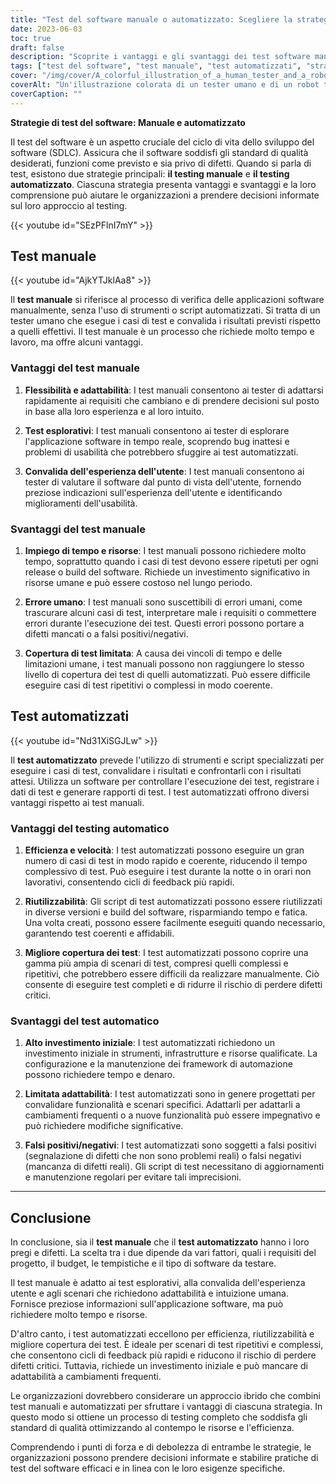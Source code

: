 ```yaml
---
title: "Test del software manuale o automatizzato: Scegliere la strategia giusta"
date: 2023-06-03
toc: true
draft: false
description: "Scoprite i vantaggi e gli svantaggi dei test software manuali e automatizzati per prendere una decisione consapevole per la vostra organizzazione."
tags: ["test del software", "test manuale", "test automatizzati", "strategie di test", "sviluppo software", "garanzia di qualità", "casi di test", "copertura del test", "test esplorativi", "esperienza dell'utente", "efficienza", "riutilizzabilità", "adattabilità", "errore umano", "falsi positivi", "false negatives", "automazione dei test", "test ibridi", "ottimizzazione delle risorse", "pratiche di test del software", "Scegliere la giusta strategia di test del software", "vantaggi del test manuale", "svantaggi dei test automatizzati", "combinare test manuali e automatizzati", "ottimizzazione del processo di test del software"]
cover: "/img/cover/A_colorful_illustration_of_a_human_tester_and_a_robot_tester.png"
coverAlt: "Un'illustrazione colorata di un tester umano e di un robot tester che lavorano insieme per testare le applicazioni software."
coverCaption: ""
---
```


**Strategie di test del software: Manuale e automatizzato**

Il test del software è un aspetto cruciale del ciclo di vita dello sviluppo del software (SDLC). Assicura che il software soddisfi gli standard di qualità desiderati, funzioni come previsto e sia privo di difetti. Quando si parla di test, esistono due strategie principali: **il testing manuale** e **il testing automatizzato**. Ciascuna strategia presenta vantaggi e svantaggi e la loro comprensione può aiutare le organizzazioni a prendere decisioni informate sul loro approccio al testing.

{{< youtube id="SEzPFlnI7mY" >}}

## Test manuale

{{< youtube id="AjkYTJklAa8" >}}

Il **test manuale** si riferisce al processo di verifica delle applicazioni software manualmente, senza l'uso di strumenti o script automatizzati. Si tratta di un tester umano che esegue i casi di test e convalida i risultati previsti rispetto a quelli effettivi. Il test manuale è un processo che richiede molto tempo e lavoro, ma offre alcuni vantaggi.

### Vantaggi del test manuale

1. **Flessibilità e adattabilità**: I test manuali consentono ai tester di adattarsi rapidamente ai requisiti che cambiano e di prendere decisioni sul posto in base alla loro esperienza e al loro intuito.

2. **Test esplorativi**: I test manuali consentono ai tester di esplorare l'applicazione software in tempo reale, scoprendo bug inattesi e problemi di usabilità che potrebbero sfuggire ai test automatizzati.

3. **Convalida dell'esperienza dell'utente**: I test manuali consentono ai tester di valutare il software dal punto di vista dell'utente, fornendo preziose indicazioni sull'esperienza dell'utente e identificando miglioramenti dell'usabilità.

### Svantaggi del test manuale

1. **Impiego di tempo e risorse**: I test manuali possono richiedere molto tempo, soprattutto quando i casi di test devono essere ripetuti per ogni release o build del software. Richiede un investimento significativo in risorse umane e può essere costoso nel lungo periodo.

2. **Errore umano**: I test manuali sono suscettibili di errori umani, come trascurare alcuni casi di test, interpretare male i requisiti o commettere errori durante l'esecuzione dei test. Questi errori possono portare a difetti mancati o a falsi positivi/negativi.

3. **Copertura di test limitata**: A causa dei vincoli di tempo e delle limitazioni umane, i test manuali possono non raggiungere lo stesso livello di copertura dei test di quelli automatizzati. Può essere difficile eseguire casi di test ripetitivi o complessi in modo coerente.

## Test automatizzati

{{< youtube id="Nd31XiSGJLw" >}}

Il **test automatizzato** prevede l'utilizzo di strumenti e script specializzati per eseguire i casi di test, convalidare i risultati e confrontarli con i risultati attesi. Utilizza un software per controllare l'esecuzione dei test, registrare i dati di test e generare rapporti di test. I test automatizzati offrono diversi vantaggi rispetto ai test manuali.

### Vantaggi del testing automatico

1. **Efficienza e velocità**: I test automatizzati possono eseguire un gran numero di casi di test in modo rapido e coerente, riducendo il tempo complessivo di test. Può eseguire i test durante la notte o in orari non lavorativi, consentendo cicli di feedback più rapidi.

2. **Riutilizzabilità**: Gli script di test automatizzati possono essere riutilizzati in diverse versioni e build del software, risparmiando tempo e fatica. Una volta creati, possono essere facilmente eseguiti quando necessario, garantendo test coerenti e affidabili.

3. **Migliore copertura dei test**: I test automatizzati possono coprire una gamma più ampia di scenari di test, compresi quelli complessi e ripetitivi, che potrebbero essere difficili da realizzare manualmente. Ciò consente di eseguire test completi e di ridurre il rischio di perdere difetti critici.

### Svantaggi del test automatico

1. **Alto investimento iniziale**: I test automatizzati richiedono un investimento iniziale in strumenti, infrastrutture e risorse qualificate. La configurazione e la manutenzione dei framework di automazione possono richiedere tempo e denaro.

2. **Limitata adattabilità**: I test automatizzati sono in genere progettati per convalidare funzionalità e scenari specifici. Adattarli per adattarli a cambiamenti frequenti o a nuove funzionalità può essere impegnativo e può richiedere modifiche significative.

3. **Falsi positivi/negativi**: I test automatizzati sono soggetti a falsi positivi (segnalazione di difetti che non sono problemi reali) o falsi negativi (mancanza di difetti reali). Gli script di test necessitano di aggiornamenti e manutenzione regolari per evitare tali imprecisioni.

______

## Conclusione

In conclusione, sia il **test manuale** che il **test automatizzato** hanno i loro pregi e difetti. La scelta tra i due dipende da vari fattori, quali i requisiti del progetto, il budget, le tempistiche e il tipo di software da testare.

Il test manuale è adatto ai test esplorativi, alla convalida dell'esperienza utente e agli scenari che richiedono adattabilità e intuizione umana. Fornisce preziose informazioni sull'applicazione software, ma può richiedere molto tempo e risorse.

D'altro canto, i test automatizzati eccellono per efficienza, riutilizzabilità e migliore copertura dei test. È ideale per scenari di test ripetitivi e complessi, che consentono cicli di feedback più rapidi e riducono il rischio di perdere difetti critici. Tuttavia, richiede un investimento iniziale e può mancare di adattabilità a cambiamenti frequenti.

Le organizzazioni dovrebbero considerare un approccio ibrido che combini test manuali e automatizzati per sfruttare i vantaggi di ciascuna strategia. In questo modo si ottiene un processo di testing completo che soddisfa gli standard di qualità ottimizzando al contempo le risorse e l'efficienza.

Comprendendo i punti di forza e di debolezza di entrambe le strategie, le organizzazioni possono prendere decisioni informate e stabilire pratiche di test del software efficaci e in linea con le loro esigenze specifiche.
